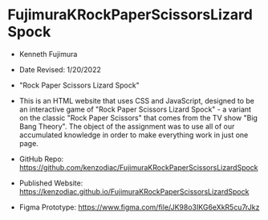# FujimuraKRockPaperScissorsLizardSpock
- Kenneth Fujimura
- Date Revised: 1/20/2022
- "Rock Paper Scissors Lizard Spock"
- This is an HTML website that uses CSS and JavaScript, designed to be an interactive game of "Rock Paper Scissors Lizard Spock" - a variant on the classic "Rock Paper Scissors" that comes from the TV show "Big Bang Theory". The object of the assignment was to use all of our accumulated knowledge in order to make everything work in just one page.

- GitHub Repo: https://github.com/kenzodiac/FujimuraKRockPaperScissorsLizardSpock
- Published Website: https://kenzodiac.github.io/FujimuraKRockPaperScissorsLizardSpock
- Figma Prototype: https://www.figma.com/file/JK98o3IKG6eXkR5cu7rJkz